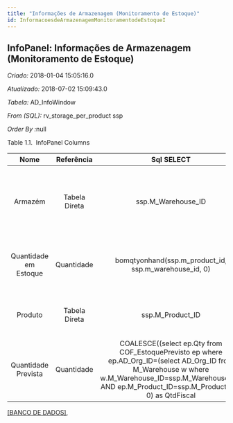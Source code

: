 ```yaml
---
title: "Informações de Armazenagem (Monitoramento de Estoque)"
id: InformacoesdeArmazenagemMonitoramentodeEstoqueI
---
```

<div id="d124355e1" class="section chapter">

<div class="titlepage">

<div>

<div>

## InfoPanel: Informações de Armazenagem (Monitoramento de Estoque)

</div>

</div>

</div>

<span class="emphasis"> *Criado:* </span>2018-01-04 15:05:16.0

<span class="emphasis"> *Atualizado:* </span>2018-07-02 15:09:43.0

<span class="emphasis"> *Tabela:* </span>AD\_InfoWindow

<span class="emphasis"> *From (SQL):* </span>rv\_storage\_per\_product
ssp

<span class="emphasis"> *Order By :*</span>null

<div id="d124355e25" class="table">

<div class="table-title">

Table 1.1.  InfoPanel
Columns

</div>

<div class="table-contents">

|         Nome          |  Referência   |                                                                                                         Sql SELECT                                                                                                          |                                     QueryCriteria                                      |                Descrição                |                                                   Comentário/Ajuda                                                   |
| :-------------------: | :-----------: | :-------------------------------------------------------------------------------------------------------------------------------------------------------------------------------------------------------------------------: | :------------------------------------------------------------------------------------: | :-------------------------------------: | :------------------------------------------------------------------------------------------------------------------: |
|        Armazém        | Tabela Direta |                                                                                                    ssp.M\_Warehouse\_ID                                                                                                     |                                                                                        | Armazém de estocagem e Ponto de Serviço | O "Armazém" identifica um armazém ou local em particular onde os produtos são armazenados ou são prestados serviços. |
| Quantidade em Estoque |  Quantidade   |                                                                                  bomqtyonhand(ssp.m\_product\_id, ssp.m\_warehouse\_id, 0)                                                                                  |                                                                                        |  Quantidade Real Disponível em Estoque  |               A "Quantidade em Estoque" Indica a Quantidade Real Existente em um Determinado Armazém.                |
|        Produto        | Tabela Direta |                                                                                                     ssp.M\_Product\_ID                                                                                                      | <span class="emphasis">*Operador:*</span>= <span class="emphasis">*Função:*</span>null |         Produto, Serviço, Item          |                        Identifica um item que é ou comprado ou vendido por esta organização.                         |
|  Quantidade Prevista  |  Quantidade   | COALESCE((select ep.Qty from COF\_EstoquePrevisto ep where ep.AD\_Org\_ID=(select AD\_Org\_ID from M\_Warehouse w where w.M\_Warehouse\_ID=ssp.M\_Warehouse\_ID) AND ep.M\_Product\_ID=ssp.M\_Product\_ID), 0) as QtdFiscal |                                                                                        |           Quantidade Prevista           |                                                 Quantidade Prevista                                                  |

</div>

</div>

  

[\[BANCO DE
DADOS\]](data/InformacoesdeArmazenagemMonitoramentodeEstoqueinfodata.html),

</div>
